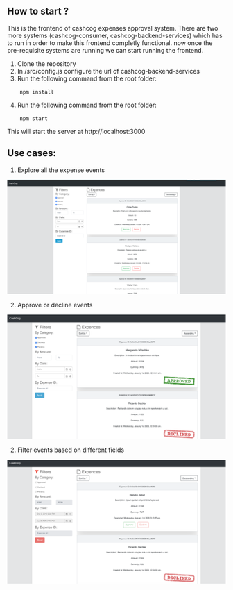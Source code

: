 ## How to start ?

This is the frontend of cashcog expenses approval system. There are two more systems (cashcog-consumer, cashcog-backend-services) which has to run in order to make this frontend completly functional.
now once the pre-requisite systems are running we can start running the frontend.

1. Clone the repository
2. In /src/config.js configure the url of cashcog-backend-services
3. Run the following command from the root folder:
```
    npm install
```
4. Run the following command from the root folder:
```
    npm start 
```
This will start the server at http://localhost:3000



## Use cases:

1. Explore all the expense events

![Explore events](./screenshots/explore.png?raw=true "Explore events")

2. Approve or decline events

![Events approval](./screenshots/approve-decline.png?raw=true "Events approval")

2. Filter events based on different fields

![Filter](./screenshots/filter.png?raw=true "Filter")
